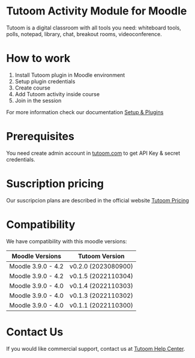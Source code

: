 # Tutoom Activity Module for Moodle

Tutoom is a digital classroom with all tools you need: whiteboard tools, polls, notepad, library, chat, breakout rooms, videoconference.

# How to work

1. Install Tutoom plugin in Moodle environment
2. Setup plugin credentials
3. Create course
4. Add Tutoom activity inside course
5. Join in the session

For more information check our documentation [Setup & Plugins](https://help.tutoom.com/hc/en-us/sections/8524315989780-Moodle-Plugin)

# Prerequisites

You need create admin account in [tutoom.com](https://tutoom.com) to get API Key & secret credentials.

# Suscription pricing

Our suscripcion plans are described in the official website [Tutoom Pricing](https://www.tutoom.com/pricing)

# Compatibility

We have compatibility with this moodle versions:

| Moodle Versions    | Tutoom Version      |
| ------------------ | ------------------- |
| Moodle 3.9.0 - 4.2 | v0.2.0 (2023080900) |
| Moodle 3.9.0 - 4.2 | v0.1.5 (2022110304) |
| Moodle 3.9.0 - 4.0 | v0.1.4 (2022110303) |
| Moodle 3.9.0 - 4.0 | v0.1.3 (2022110302) |
| Moodle 3.9.0 - 4.0 | v0.1.1 (2022110300) |

# Contact Us

If you would like commercial support, contact us at [Tutoom Help Center](https://help.tutoom.com/hc/en-us).
